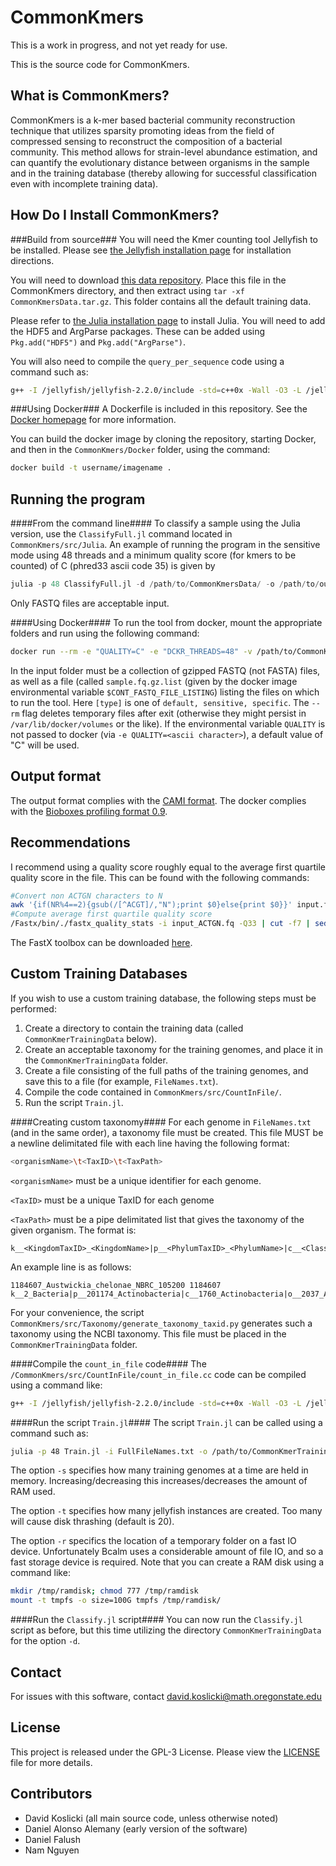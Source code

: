 # CommonKmers #
This is a work in progress, and not yet ready for use.

This is the source code for CommonKmers.

## What is CommonKmers? ##
CommonKmers is a k-mer based bacterial community reconstruction technique that utilizes sparsity promoting ideas from the field of compressed sensing to reconstruct the composition of a bacterial community. This method allows for strain-level abundance estimation, and can quantify the evolutionary distance between organisms in the sample and in the training database (thereby allowing for successful classification even with incomplete training data).


## How Do I Install CommonKmers? ##
###Build from source###
You will need the Kmer counting tool Jellyfish to be installed. Please see [the Jellyfish installation page](http://www.genome.umd.edu/jellyfish.html) for installation directions.

You will need to download [this data repository](http://www.math.oregonstate.edu/~koslickd/CommonKmersData.tar.gz). Place this file in the CommonKmers directory, and then extract using ``tar -xf CommonKmersData.tar.gz``. This folder contains all the default training data.

Please refer to [the Julia installation page](http://julialang.org/downloads/) to install Julia.
You will need to add the HDF5 and ArgParse packages. These can be added using `Pkg.add("HDF5")` and `Pkg.add("ArgParse")`.

You will also need to compile the ``query_per_sequence`` code using a command such as:
```bash
g++ -I /jellyfish/jellyfish-2.2.0/include -std=c++0x -Wall -O3 -L /jellyfish/jellyfish-2.2.0/.libs -l jellyfish-2.0 -l pthread -Wl,--rpath=/jellyfish/jellyfish-2.2.0/.libs query_per_sequence.cc sequence_mers.hpp -o query_per_sequence
```

###Using Docker###
A Dockerfile is included in this repository. See the [Docker homepage](https://www.docker.com/) for more information.

You can build the docker image by cloning the repository, starting Docker, and then in the ``CommonKmers/Docker`` folder, using the command:
```bash 
docker build -t username/imagename .
```


## Running the program ##
####From the command line####
To classify a sample using the Julia version, use the ``ClassifyFull.jl`` command located in ``CommonKmers/src/Julia``. An example of running the program in the sensitive mode using 48 threads and a minimum quality score (for kmers to be counted) of C (phred33 ascii code 35) is given by

```julia
julia -p 48 ClassifyFull.jl -d /path/to/CommonKmersData/ -o /path/to/output/file.profile -i /path/to/input/file.fastq -Q C -k sensitive -j /path/to/./jellyfish -q /path/to/./query_per_sequence
```

Only FASTQ files are acceptable input.

####Using Docker####
To run the tool from docker, mount the appropriate folders and run using the following command:
```bash
docker run --rm -e "QUALITY=C" -e "DCKR_THREADS=48" -v /path/to/CommonKmersData:/dckr/mnt/camiref/CommonKmersData:ro -v /path/to/Output:/dckr/mnt/output:rw -v /path/to/Input:/dckr/mnt/input:ro -t username/imagename [type]
```
In the input folder must be a collection of gzipped FASTQ (not FASTA) files, as well as a file (called ``sample.fq.gz.list`` (given by the docker image environmental variable ``$CONT_FASTQ_FILE_LISTING``) listing the files on which to run the tool.
Here ``[type]`` is one of ``default, sensitive, specific``.
The ``--rm`` flag deletes temporary files after exit (otherwise they might persist in ``/var/lib/docker/volumes`` or the like).
If the environmental variable ``QUALITY`` is not passed to docker (via ``-e QUALITY=<ascii character>``), a default value of "C" will be used. 



## Output format ##
The output format complies with the [CAMI format](https://github.com/CAMI-challenge/contest_information/blob/master/file_formats/CAMI_TP_specification.mkd).
The docker complies with the [Bioboxes profiling format 0.9](https://github.com/bioboxes/rfc/tree/master/data-format).

## Recommendations ##
I recommend using a quality score roughly equal to the average first quartile quality score in the file. This can be found with the following commands:
```bash
#Convert non ACTGN characters to N
awk '{if(NR%4==2){gsub(/[^ACGT]/,"N");print $0}else{print $0}}' input.fq > input_ACTGN.fq 
#Compute average first quartile quality score
/Fastx/bin/./fastx_quality_stats -i input_ACTGN.fq -Q33 | cut -f7 | sed -n '1!p' | awk '{a+=$1} END{print a/NR}' | awk '{printf "%.0f",$1}'
```
The FastX toolbox can be downloaded [here](http://hannonlab.cshl.edu/fastx_toolkit/).


## Custom Training Databases ##
If you wish to use a custom training database, the following steps must be performed:

1. Create a directory to contain the training data (called ``CommonKmerTrainingData`` below).
2. Create an acceptable taxonomy for the training genomes, and place it in the ``CommonKmerTrainingData`` folder.
3. Create a file consisting of the full paths of the training genomes, and save this to a file (for example, ``FileNames.txt``).
4. Compile the code contained in ``CommonKmers/src/CountInFile/``.
5. Run the script ``Train.jl``.

####Creating custom taxonomy####
For each genome in ``FileNames.txt`` (and in the same order), a taxonomy file must be created. This file MUST be a newline delimitated file with each line having the following format:
```bash
<organismName>\t<TaxID>\t<TaxPath>
```

``<organismName>`` must be a unique identifier for each genome.

``<TaxID>`` must be a unique TaxID for each genome

``<TaxPath>`` must be a pipe delimitated list that gives the taxonomy of the given organism. The format is: 

```
k__<KingdomTaxID>_<KingdomName>|p__<PhylumTaxID>_<PhylumName>|c__<ClassTaxID>_<ClassName>|o__<OrderTaxID>_<OrderName>|f__<FamilyTaxID>_<FamilyName>|g__<GenusTaxID>_<GenusName>|s__<SpeciesTaxID>_<SpeciesName>|t__<StrainTaxID>_<StrainName>
```

An example line is as follows:

```
1184607_Austwickia_chelonae_NBRC_105200	1184607	k__2_Bacteria|p__201174_Actinobacteria|c__1760_Actinobacteria|o__2037_Actinomycetales|f__85018_Dermatophilaceae|g__1184606_Austwickia|s__100225_Austwickia_chelonae|t__1184607_Austwickia_chelonae_NBRC_105200
```

For your convenience, the script ``CommonKmers/src/Taxonomy/generate_taxonomy_taxid.py`` generates such a taxonomy using the NCBI taxonomy. This file must be placed in the ``CommonKmerTrainingData`` folder.

####Compile the ``count_in_file`` code####
The ``/CommonKmers/src/CountInFile/count_in_file.cc`` code can be compiled using a command like:

```bash
g++ -I /jellyfish/jellyfish-2.2.0/include -std=c++0x -Wall -O3 -L /jellyfish/jellyfish-2.2.0/.libs -l jellyfish-2.0 -l pthread -Wl,--rpath=/jellyfish/jellyfish-2.2.0/.libs count_in_file.cc -o count_in_file
```

####Run the script ``Train.jl``####
The script ``Train.jl`` can be called using a command such as:
```bash
julia -p 48 Train.jl -i FullFileNames.txt -o /path/to/CommonKmerTrainingData/ -b /path/to/./bcalm -r /path/to/fast/IO/device/ -j /path/to/jellyfish -c /path/to./count_in_file -s 500 -t 20
```

The option ``-s`` specifies how many training genomes at a time are held in memory. Increasing/decreasing this increases/decreases the amount of RAM used.

The option ``-t`` specifies how many jellyfish instances are created. Too many will cause disk thrashing (default is 20).

The option ``-r`` specifics the location of a temporary folder on a fast IO device. Unfortunately Bcalm uses a considerable amount of file IO, and so a fast storage device is required. Note that you can create a RAM disk using a command like:

```bash
mkdir /tmp/ramdisk; chmod 777 /tmp/ramdisk
mount -t tmpfs -o size=100G tmpfs /tmp/ramdisk/
```
####Run the ``Classify.jl`` script####
You can now run the ``Classify.jl`` script as before, but this time utilizing the directory ``CommonKmerTrainingData`` for the option ``-d``.
## Contact ##
For issues with this software, contact david.koslicki@math.oregonstate.edu

## License ##
This project is released under the GPL-3 License. Please view the [LICENSE](LICENSE)
file for more details.


## Contributors ##
+ David Koslicki (all main source code, unless otherwise noted)
+ Daniel Alonso Alemany (early version of the software)
+ Daniel Falush
+ Nam Nguyen
